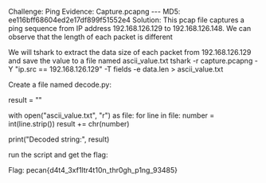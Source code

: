 Challenge: Ping
Evidence:
Capture.pcapng --- MD5: ee116bff68604ed2e17df899f51552e4
Solution:
This pcap file captures a ping sequence from IP address 192.168.126.129 to 192.168.126.148. We can observe that the length of each packet is different

We will tshark to extract the data size of each packet from 192.168.126.129 and save the value to a file named ascii_value.txt
tshark -r capture.pcapng -Y "ip.src == 192.168.126.129" -T fields -e data.len > ascii_value.txt

Create a file named decode.py:

result = ""

with open("ascii_value.txt", "r") as file:
for line in file:
number = int(line.strip())
result += chr(number)

print("Decoded string:", result)

run the script and get the flag:

Flag: pecan{d4t4_3xf1ltr4t10n_thr0gh_p1ng_93485}